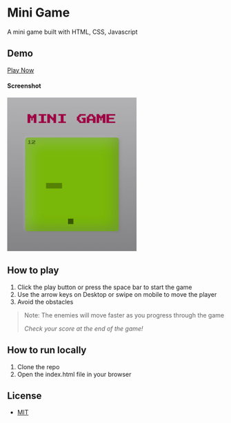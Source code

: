 # Mini Game

A mini game built with HTML, CSS, Javascript

## Demo

[Play Now](https://emanuelefavero.github.io/mini-game/)

#### Screenshot

<img src="screenshot.png" alt="screenshot" width="300">

## How to play

1. Click the play button or press the space bar to start the game
2. Use the arrow keys on Desktop or swipe on mobile to move the player
3. Avoid the obstacles

> Note: The enemies will move faster as you progress through the game
>
> _Check your score at the end of the game!_

## How to run locally

1. Clone the repo
2. Open the index.html file in your browser

## License

- [MIT](LICENSE)
